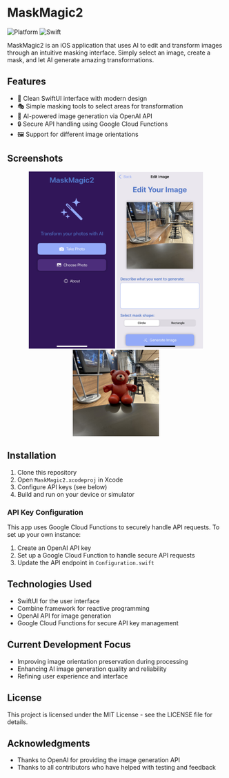 # MaskMagic2

![Platform](https://img.shields.io/badge/platform-iOS-blue.svg)
![Swift](https://img.shields.io/badge/swift-5.0-orange.svg)

MaskMagic2 is an iOS application that uses AI to edit and transform images through an intuitive masking interface. Simply select an image, create a mask, and let AI generate amazing transformations.

## Features

- 📱 Clean SwiftUI interface with modern design
- 🎭 Simple masking tools to select areas for transformation
- 🧠 AI-powered image generation via OpenAI API
- 🔒 Secure API handling using Google Cloud Functions
- 🖼️ Support for different image orientations

## Screenshots

<p align="center">
  <img src="MaskMagic2/screenshots/HomePage.jpeg" width="200" alt="Home Screen">
  <img src="MaskMagic2/screenshots/Edit.jpeg" width="200" alt="Masking Interface">
  <img src="MaskMagic2/screenshots/GeneratedResult.jpeg" width="200" alt="Generated Result">
</p>

## Installation

1. Clone this repository
2. Open `MaskMagic2.xcodeproj` in Xcode
3. Configure API keys (see below)
4. Build and run on your device or simulator

### API Key Configuration

This app uses Google Cloud Functions to securely handle API requests. To set up your own instance:

1. Create an OpenAI API key
2. Set up a Google Cloud Function to handle secure API requests
3. Update the API endpoint in `Configuration.swift`

## Technologies Used

- SwiftUI for the user interface
- Combine framework for reactive programming
- OpenAI API for image generation
- Google Cloud Functions for secure API key management

## Current Development Focus

- Improving image orientation preservation during processing
- Enhancing AI image generation quality and reliability 
- Refining user experience and interface

## License

This project is licensed under the MIT License - see the LICENSE file for details.

## Acknowledgments

- Thanks to OpenAI for providing the image generation API
- Thanks to all contributors who have helped with testing and feedback
